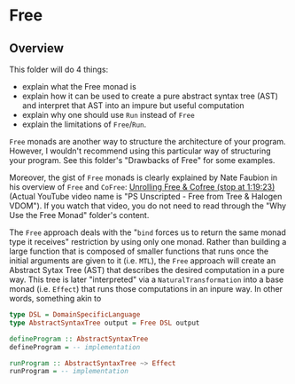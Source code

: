 # Free

## Overview

This folder will do 4 things:
- explain what the Free monad is
- explain how it can be used to create a pure abstract syntax tree (AST) and interpret that AST into an impure but useful computation
- explain why one should use `Run` instead of `Free`
- explain the limitations of `Free`/`Run`.

`Free` monads are another way to structure the architecture of your program. However, I wouldn't recommend using this particular way of structuring your program. See this folder's "Drawbacks of Free" for some examples.

Moreover, the gist of `Free` monads is clearly explained by Nate Faubion in his overview of `Free` and `CoFree`: [Unrolling Free & Cofree (stop at 1:19:23)](https://www.youtube.com/watch?v=eKkxmVFcd74&t=18) (Actual YouTube video name is "PS Unscripted - Free from Tree & Halogen VDOM"). If you watch that video, you do not need to read through the "Why Use the Free Monad" folder's content.

The `Free` approach deals with the "`bind` forces us to return the same monad type it receives" restriction by using only one monad. Rather than building a large function that is composed of smaller functions that runs once the initial arguments are given to it (i.e. `MTL`), the `Free` approach will create an Abstract Sytax Tree (AST) that describes the desired computation in a pure way. This tree is later "interpreted" via a `NaturalTransformation` into a base monad (i.e. `Effect`) that runs those computations in an inpure way. In other words, something akin to
```haskell
type DSL = DomainSpecificLanguage
type AbstractSyntaxTree output = Free DSL output

defineProgram :: AbstractSyntaxTree
defineProgram = -- implementation

runProgram :: AbstractSyntaxTree ~> Effect
runProgram = -- implementation
```
